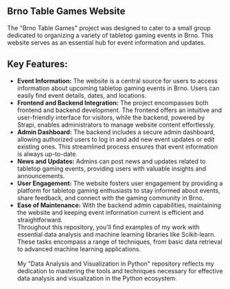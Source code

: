 ## Brno Table Games Website
The "Brno Table Games" project was designed to cater to a small group dedicated to organizing a variety of tabletop gaming events in Brno. This website serves as an essential hub for event information and updates.
## Key Features:
- **Event Information:** The website is a central source for users to access information about upcoming tabletop gaming events in Brno. Users can easily find event details, dates, and locations.
- **Frontend and Backend Integration:** The project encompasses both frontend and backend development. The frontend offers an intuitive and user-friendly interface for visitors, while the backend, powered by Strapi, enables administrators to manage website content effortlessly.
- **Admin Dashboard:** The backend includes a secure admin dashboard, allowing authorized users to log in and add new event updates or edit existing ones. This streamlined process ensures that event information is always up-to-date.
- **News and Updates:** Admins can post news and updates related to tabletop gaming events, providing users with valuable insights and announcements.
- **User Engagement:** The website fosters user engagement by providing a platform for tabletop gaming enthusiasts to stay informed about events, share feedback, and connect with the gaming community in Brno.
- **Ease of Maintenance:** With the backend admin capabilities, maintaining the website and keeping event information current is efficient and straightforward. <br/>
Throughout this repository, you'll find examples of my work with essential data analysis and machine learning libraries like Scikit-learn. These tasks encompass a range of techniques, from basic data retrieval to advanced machine learning applications.<br/><br/>
My "Data Analysis and Visualization in Python" repository reflects my dedication to mastering the tools and techniques necessary for effective data analysis and visualization in the Python ecosystem.



